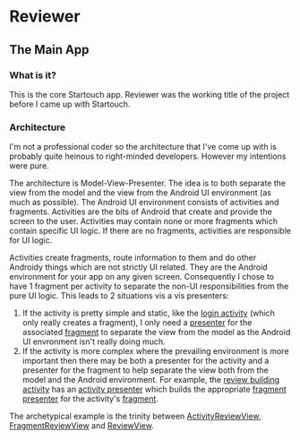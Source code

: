 # Reviewer
## The Main App
### What is it?
This is the core Startouch app. Reviewer was the working title of the project before I came up with Startouch.

### Architecture
I'm not a professional coder so the architecture that I've come up with is probably quite heinous to right-minded developers. 
However my intentions were pure.

The architecture is Model-View-Presenter. The idea is to both separate the view from the model and the view from the 
Android UI environment (as much as possible). The Android UI environment consists of activities and fragments. Activities are the bits of
Android that create and provide the screen to the user. Activities may contain none or more fragments which contain specific UI logic. 
If there are no fragments, activities are responsible for UI logic. 

Activities create fragments, route information to them and do other Androidy things which are not strictly UI related. 
They are the Android environment for your app on any given screen. Consequently I chose to have 1 fragment per activity to separate the 
non-UI responsibilities from the pure UI logic. This leads to 2 situations vis a vis presenters:

1) If the activity is pretty simple and static, like the [login activity][login_activity_ref] (which only really creates a fragment), I only need a [presenter][presenter_ref] for the associated [fragment][fragment_ref] to separate the view from the model as the Android UI envronment isn't really doing much.
2) If the activity is more complex where the prevailing environment is more important then there may be both a presenter for the activity and a presenter for the fragment to help separate the view both from the model and the Android environment. For example, the [review building activity][review_building_activity_ref] has an [activity presenter][activity_presenter_ref] which builds the appropriate [fragment presenter][fragment_presenter_ref] for the activity's [fragment][fragment_reviewbuild_ref].

  [login_activity_ref]: https://github.com/chdryra/Reviewer/blob/master/src/main/java/com/chdryra/android/reviewer/ApplicationPlugins/PlugIns/UiPlugin/UiAndroid/Implementation/Activities/ActivityLogin.java
  [presenter_ref]: https://github.com/chdryra/Reviewer/blob/master/src/main/java/com/chdryra/android/reviewer/Presenter/ReviewViewModel/Implementation/View/PresenterLogin.java
  [fragment_ref]: https://github.com/chdryra/Reviewer/blob/master/src/main/java/com/chdryra/android/reviewer/ApplicationPlugins/PlugIns/UiPlugin/UiAndroid/Implementation/Fragments/FragmentLogin.java
  [review_building_activity_ref]: https://github.com/chdryra/Reviewer/blob/master/src/main/java/com/chdryra/android/reviewer/ApplicationPlugins/PlugIns/UiPlugin/UiAndroid/Implementation/Activities/ActivityBuildReview.java
  [activity_presenter_ref]: https://github.com/chdryra/Reviewer/blob/master/src/main/java/com/chdryra/android/reviewer/Presenter/ReviewBuilding/Implementation/PresenterReviewBuild.java
  [fragment_presenter_ref]: https://github.com/chdryra/Reviewer/blob/master/src/main/java/com/chdryra/android/reviewer/Presenter/ReviewBuilding/Interfaces/ReviewEditor.java
  [fragment_reviewbuild_ref]: https://github.com/chdryra/Reviewer/blob/master/src/main/java/com/chdryra/android/reviewer/ApplicationPlugins/PlugIns/UiPlugin/UiAndroid/Implementation/Fragments/FragmentReviewView.java
The archetypical example is the trinity between [ActivityReviewView](activity_rv), [FragmentReviewView](fragmrnt_rv) and [ReviewView](rv).


